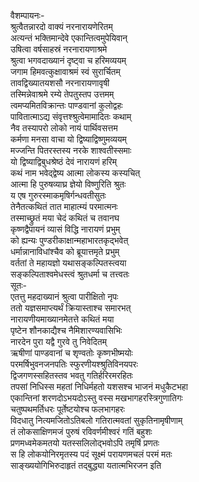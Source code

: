 वैशम्पायनः-  
श्रुत्वैतन्नारदो वाक्यं नरनारायणेरितम्  
अत्यन्तं भक्तिमान्देवे एकान्तित्वमुपेयिवान्  
उषित्वा वर्षसाहस्रं नरनारायणाश्रमे  
श्रुत्वा भगवदाख्यानं दृष्ट्वा च हरिमव्ययम्  
जगाम हिमवत्कुक्षावाश्रमं स्वं सुरार्चितम्  
तावद्विख्यातयशसौ नरनारायणावृषी  
तस्मिन्नेवाश्रमे रम्ये तेपतुस्तप उत्तमम्  
त्वमप्यमितविक्रान्तः पाण्डवानां कुलोद्वहः  
पावितात्माऽद्य संवृत्तश्श्रुत्वेमामादितः कथाम्  
नैव तस्यापरो लोको नायं पार्थिवसत्तम  
कर्मणा मनसा वाचा यो द्विष्याद्विष्णुमव्ययम्  
मज्जन्ति पितरस्तस्य नरके शाश्वतीस्समाः  
यो द्विष्याद्विबुधश्रेष्ठं देवं नारायणं हरिम्  
कथं नाम भवेद्द्वेष्य आत्मा लोकस्य कस्यचित्  
आत्मा हि पुरुषव्याघ्र ज्ञेयो विष्णुरिति श्रुतः  
य एष गुरुरस्माकमृषिर्गन्धवतीसुतः  
तेनैतत्कथितं तात माहात्म्यं परमात्मनः  
तस्माच्छ्रुतं मया चेदं कथितं च तवानघ  
कृष्णद्वैपायनं व्यासं विद्धि नारायणं प्रभुम्  
को ह्यन्यः पुण्डरीकाक्षान्महाभारतकृद्भवेत्  
धर्मान्नानाविधांश्चैव को ब्रूयात्तमृते प्रभुम्  
वर्ततां ते महायज्ञो यथासङ्कल्पितस्त्वया  
सङ्कल्पिताश्वमेधस्त्वं श्रुतधर्मा च तत्त्वतः  
सूतः-   
एतत्तु महदाख्यानं श्रुत्वा पारीक्षितो नृपः  
ततो यज्ञसमाप्त्यर्थं क्रियास्ताश्च समारभत्  
नारायणीयमाख्यानमेतत्ते कथितं मया  
पृष्टेन शौनकाद्यैश्च नैमिशारण्यवासिभिः  
नारदेन पुरा यद्वै गुरवे तु निवेदितम्  
ऋषीणां पाण्डवानां च शृण्वतोः कृष्णभीष्मयोः  
परमर्षिभुवनजनपतिः स्फुरणीयश्श्रुतिविनयपरः  
द्विजगणस्सहितस्तव भवतु गतिर्हरिरमरहितः  
तपसां निधिस्स महतां निधिर्महतो यशसश्च भाजनं मधुकैटभहा  
एकान्तिनां शरणदोऽभयदोऽस्तु वस्स मखभागहरस्त्रिगुणातिगः  
चतुष्पथमर्तिधरः पूर्तेष्टयोश्च फलभागहरः  
विदधातु नित्यमजितोऽतिबलो गतिरात्मवतां सुकृतिनामृषीणाम्  
तं लोकसाक्षिणमजं पुरुषं रविवर्णमीश्वरं गतिं बहुशः  
प्रणमध्वमेकमतयो यतस्सलिलोद्भवोऽपि तमृषिं प्रणतः  
स हि लोकयोनिरमृतस्य पदं सूक्ष्मं परायणमचलं परमं मतः  
साङ्ख्ययोगिभिरुदाहृतं तद्बुद्ध्या यतात्मभिरजन इति   
